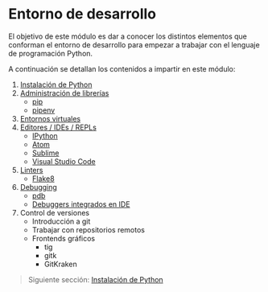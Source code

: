 # Entorno de desarrollo

El objetivo de este módulo es dar a conocer los distintos elementos que conforman el entorno de desarrollo para empezar a trabajar con el lenguaje de programación Python.

A continuación se detallan los contenidos a impartir en este módulo:

1. [Instalación de Python](doc-environment.md#1-instalación-de-python)
2. [Administración de librerías](doc-environment.md#2-administración-de-librerías)
    - [pip](doc-environment.md#pip)
    - [pipenv](doc-environment.md#pipenv)
3. [Entornos virtuales](doc-environment.md#3-entornos-virtuales)
4. [Editores / IDEs / REPLs](doc-environment.md#4-editores--ides--repls)
    - [IPython](doc-environment.md#ipython)
    - [Atom](doc-environment.md#atom)
    - [Sublime](doc-environment.md#sublime)
    - [Visual Studio Code](doc-environment.md#visual-studio-code)
5. [Linters](doc-environment.md#5-linters)
    - [Flake8](doc-environment.md#flake8)
6. [Debugging](doc-environment.md#6-debugging)
    - [pdb](doc-environment.md#pdb)
    - [Debuggers integrados en IDE](doc-environment.md#debuggers-integrados-en-ide)
7. Control de versiones
    * Introducción a git
    * Trabajar con repositorios remotos
    * Frontends gráficos
        - tig
        - gitk
        - GitKraken

> Siguiente sección: [Instalación de Python](doc-environment.md#1-instalación-de-python)